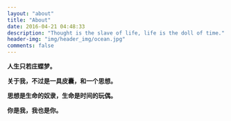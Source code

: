 ```yaml
---
layout: "about"
title: "About"
date: 2016-04-21 04:48:33
description: "Thought is the slave of life, life is the doll of time."
header-img: "img/header_img/ocean.jpg"
comments: false
---
```


**人生只若庄蝶梦。**

**关于我，不过是一具皮囊，和一个思想。**

**思想是生命的奴隶，生命是时间的玩偶。**

**你是我，我也是你。**

